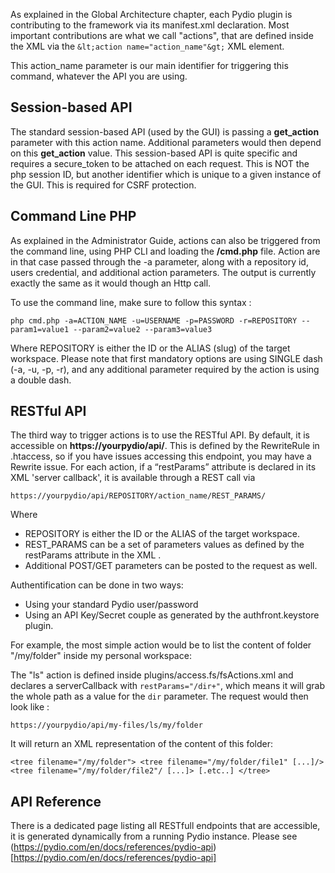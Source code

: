 As explained in the Global Architecture chapter, each Pydio plugin is contributing to the framework via its manifest.xml declaration. Most important contributions are what we call "actions", that are defined inside the XML via the `&lt;action name="action_name"&gt;` XML element.

This action_name parameter is our main identifier for triggering this command, whatever the API you are using. 

## Session-based API

The standard session-based API (used by the GUI) is passing a **get_action** parameter with this action name. Additional parameters would then depend on this **get_action** value. This session-based API is quite specific and requires a secure_token to be attached on each request. This is NOT the php session ID, but another identifier which is unique to a given instance of the GUI. This is required for CSRF protection. 

## Command Line PHP

As explained in the Administrator Guide, actions can also be triggered from the command line, using PHP CLI and loading the **/cmd.php** file. Action are in that case passed through the -a parameter, along with a repository id, users credential, and additional action parameters. The output is currently exactly the same as it would though an Http call.

To use the command line, make sure to follow this syntax : 

`php cmd.php -a=ACTION_NAME -u=USERNAME -p=PASSWORD -r=REPOSITORY --param1=value1 --param2=value2 --param3=value3`

Where REPOSITORY is either the ID or the ALIAS (slug) of the target workspace. 
Please note that first mandatory options are using SINGLE dash (-a, -u, -p, -r), and any additional parameter required by the action is using a double dash.

## RESTful API

The third way to trigger actions is to use the RESTful API. By default, it is accessible on **https://yourpydio/api/**. This is defined by the RewriteRule in .htaccess, so if you have issues accessing this endpoint, you may have a Rewrite issue.
For each action, if a “restParams” attribute is declared in its XML 'server callback', it is available through a REST call via 

`https://yourpydio/api/REPOSITORY/action_name/REST_PARAMS/` 

Where 
+ REPOSITORY is either the ID or the ALIAS of the target workspace.
+ REST_PARAMS can be a set of parameters values as defined by the restParams attribute in the XML . 
+ Additional POST/GET parameters can be posted to the request as well.

Authentification can be done in two ways: 
+ Using your standard Pydio user/password
+ Using an API Key/Secret couple as generated by the authfront.keystore plugin.


For example, the most simple action would be to list the content of folder "/my/folder" inside my personal workspace: 

The "ls" action is defined inside plugins/access.fs/fsActions.xml and declares a serverCallback with `restParams="/dir+"`, which means it will grab the whole path as a value for the `dir` parameter. The request would then look like : 

`https://yourpydio/api/my-files/ls/my/folder`

It will return an XML representation of the content of this folder: 

`
<tree filename="/my/folder">
    <tree filename="/my/folder/file1" [...]/>
    <tree filename="/my/folder/file2"/ [...]>
    [.etc..]
</tree>
`

## API Reference

There is a dedicated page listing all RESTfull endpoints that are accessible, it is generated dynamically from a running Pydio instance. Please see (https://pydio.com/en/docs/references/pydio-api)[https://pydio.com/en/docs/references/pydio-api]
